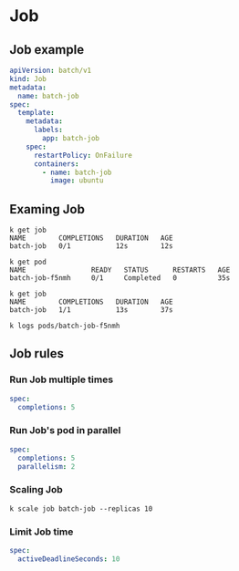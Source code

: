 # Job

## Job example
```yaml
apiVersion: batch/v1
kind: Job
metadata:
  name: batch-job
spec:
  template:
    metadata:
      labels:
        app: batch-job
    spec:
      restartPolicy: OnFailure
      containers:
        - name: batch-job
          image: ubuntu
```

## Examing Job
```shell
k get job
NAME        COMPLETIONS   DURATION   AGE
batch-job   0/1           12s        12s

k get pod
NAME                READY   STATUS      RESTARTS   AGE
batch-job-f5nmh     0/1     Completed   0          35s

k get job         
NAME        COMPLETIONS   DURATION   AGE
batch-job   1/1           13s        37s

k logs pods/batch-job-f5nmh
```

## Job rules
### Run Job multiple times
```yaml
spec:
  completions: 5
```

### Run Job's pod in parallel
```yaml
spec:
  completions: 5
  parallelism: 2 
```

### Scaling Job
```shell
k scale job batch-job --replicas 10
```

### Limit Job time
```yaml
spec:
  activeDeadlineSeconds: 10
```
